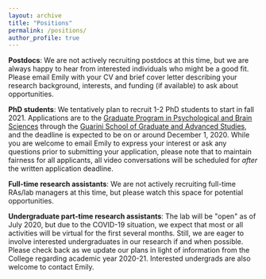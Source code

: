 ```yaml
---
layout: archive
title: "Positions"
permalink: /positions/
author_profile: true
---
```


**Postdocs**: We are not actively recruiting postdocs at this time, but we are always happy to hear from interested individuals who might be a good fit. Please email Emily with your CV and brief cover letter describing your research background, interests, and funding (if available) to ask about opportunities.

**PhD students**: We tentatively plan to recruit 1-2 PhD students to start in fall 2021. Applications are to the [Graduate Program in Psychological and Brain Sciences](https://pbs.dartmouth.edu/graduate-program-psychological-and-brain-sciences) through the [Guarini School of Graduate and Advanced Studies](https://graduate.dartmouth.edu/), and the deadline is expected to be on or around December 1, 2020. While you are welcome to email Emily to express your interest or ask any questions prior to submitting your application, please note that to maintain fairness for all applicants, all video conversations will be scheduled for *after* the written application deadline. 

**Full-time research assistants**: We are not actively recruiting full-time RAs/lab managers at this time, but please watch this space for potential opportunities.

**Undergraduate part-time research assistants**: The lab will be "open" as of July 2020, but due to the COVID-19 situation, we expect that most or all activities will be virtual for the first several months. Still, we are eager to involve interested undergraduates in our research if and when possible. Please check back as we update our plans in light of information from the College regarding academic year 2020-21. Interested undergrads are also welcome to contact Emily.
